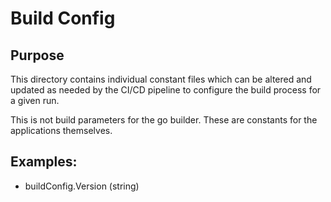 Build Config
============

## Purpose
This directory contains individual constant files which can be altered and updated
as needed by the CI/CD pipeline to configure the build process for a given run.

This is not build parameters for the go builder.  These are constants for
the applications themselves.

## Examples:
* buildConfig.Version (string)
